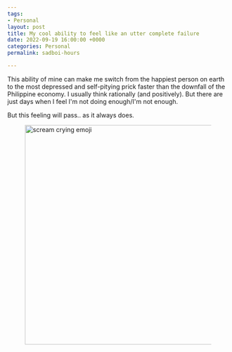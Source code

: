 ```yaml
---
tags:
- Personal
layout: post
title: My cool ability to feel like an utter complete failure
date: 2022-09-19 16:00:00 +0000
categories: Personal
permalink: sadboi-hours

---
```

This ability of mine can make me switch from the happiest person on earth to the most depressed and self-pitying prick faster than the downfall of the Philippine economy. I usually think rationally (and positively). But there are just days when I feel I'm not doing enough/I'm not enough.

But this feeling will pass.. as it always does.

<figure><img src="https://cdn.discordapp.com/attachments/993410728088305734/1021350699134627860/unknown.png" alt="scream crying emoji" style="width:500px;"> <figcaption></figcaption> </figure>